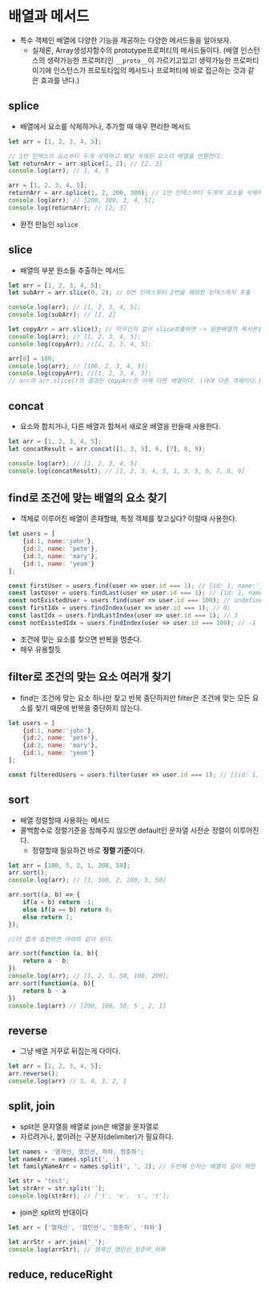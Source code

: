 # 배열과 메서드
- 특수 객체인 배열에 다양한 기능을 제공하는 다양한 메서드들을 알아보자.
    - 실제론, Array생성자함수의 prototype프로퍼티의 메서드들이다. (배열 인스턴스의 생략가능한 프로퍼티인 `__proto__`이 가르키고있고! 생략가능한 프로퍼티이기에 인스턴스가 프로토타입의 메서드나 프로퍼티에 바로 접근하는 것과 같은 효과를 낸다.)

## splice
- 배열에서 요소를 삭제하거나, 추가할 때 매우 편리한 메서드 

```javascript
let arr = [1, 2, 3, 4, 5];

// 1번 인덱스의 요소부터 두개 삭제하고 해당 삭제된 요소의 배열을 반환한다.
let returnArr = arr.splice(1, 2); // [2, 3]
console.log(arr); // 1, 4, 5

arr = [1, 2, 3, 4, 5];
returnArr = arr.splice(1, 2, 200, 300); // 1번 인덱스부터 두개의 요소를 삭제하고 200, 300을 넣는다.
console.log(arr); // [200, 300, 3, 4, 5];
console.log(returnArr); // [2, 3]
```
- 완전 만능인 `splice`

## slice
- 배열의 부분 원소들 추출하는 메서드

```javascript
let arr = [1, 2, 3, 4, 5];
let subArr = arr.slice(0, 2); // 0번 인덱스부터 2번을 제외한 인덱스까지 추출

console.log(arr); // [1, 2, 3, 4, 5];
console.log(subArr); // [1, 2]

let copyArr = arr.slice(); // 아무인자 없이 slice호출하면 -> 원본배열의 복사본을 만듬(원소들만 같고 아애 다른 배열로)
console.log(arr); // [1, 2, 3, 4, 5];
console.log(copyArr); //[1, 2, 3, 4, 5];

arr[0] = 100;
console.log(arr); // [100, 2, 3, 4, 5];
console.log(copyArr); //[1, 2, 3, 4, 5];
// arr과 arr.slice()의 결과인 copyArr은 아애 다른 배열이다. (아애 다른 객체이다.)
```

## concat
- 요소와 합치거나, 다른 배열과 합쳐서 새로운 배열을 만들때 사용한다.
```javascript
let arr = [1, 2, 3, 4, 5];
let concatResult = arr.concat([1, 3, 5], 6, [7], 8, 9);

console.log(arr); // [1, 2, 3, 4, 5]
console.log(concatResult); // [1, 2, 3, 4, 5, 1, 3, 5, 6, 7, 8, 9]
```

## find로 조건에 맞는 배열의 요소 찾기
- 객체로 이루어진 배열이 존재할뙈, 특정 객체를 찾고싶다? 이럴때 사용한다.
```javascript
let users = [
    {id:1, name:'john'},
    {id:2, name: 'pete'},
    {id:3, name: 'mary'},
    {id:1, name: 'yeom'}
];

const firstUser = users.find(user => user.id === 1); // {id: 1, name:'john'}
const lastUser = users.findLast(user => user.id === 1); // {id: 1, name: 'yeom'}
const notExistedUser = users.find(user => user.id === 100); // undefined
const firstIdx = users.findIndex(user => user.id === 1); // 0;
const lastIdx = users.findLastIndex(user => user.id === 1); // 3
const notExistedIdx = users.findIndex(user => user.id === 100); // -1
```
- 조건에 맞는 요소를 찾으면 반복을 멈춘다.
- 매우 유용할듯

## filter로 조건의 맞는 요소 여러개 찾기
- find는 조건에 맞는 요소 하나만 찾고 반복 중단하지만 filter은 조건에 맞는 모든 요소를 찾기 때문에 반복을 중단하지 않는다.
```javascript
let users = [
    {id:1, name:'john'},
    {id:2, name: 'pete'},
    {id:3, name: 'mary'},
    {id:1, name: 'yeom'}
];

const filteredUsers = users.filter(user => user.id === 1); // [{id: 1, name: 'john'}, {id: 1, name: 'yeom'}]
```

## sort
- 배열 정렬할때 사용하는 메서드
- 콜백함수로 정렬기준을 정해주지 않으면 default인 문자열 사전순 정렬이 이루어진다.
    - 정렬할때 필요하건 바로 **정렬 기준**이다. 
```javascript
let arr = [100, 5, 2, 1, 200, 50];
arr.sort();
console.log(arr); // [1, 100, 2, 200, 5, 50]

arr.sort((a, b) => {
    if(a < b) return -1;
    else if(a == b) return 0;
    else return 1;
});

//더 짧게 표현하면 아래와 같이 된다.

arr.sort(function (a, b){
    return a - b;
})
console.log(arr); // [1, 2, 5, 50, 100, 200];
arr.sort(function(a, b){
    return b - a
})
console.log(arr) // [200, 100, 50, 5 , 2, 1]
```

## reverse
- 그냥 배열 거꾸로 뒤집는게 다이다. 
```javascript
let arr = [1, 2, 3, 4, 5];
arr.reverse();
console.log(arr) // 5, 4, 3, 2, 1
```

## split, join
- split은 문자열을 배열로 join은 배열을 문자열로
- 자르려거나, 붙이려는 구분자(delimiter)가 필요하다.

```javascript
let names = '염재선, 염민선, 하하, 정준하';
let nameArr = names.split(', ')
let familyNameArr = names.split(', ', 2); // 두번째 인자는 배열의 길이 제한

let str = 'test';
let strArr = str.split('');
console.log(strArr); // ['t', 'e', 's', 't']; 
```
- join은 split의 반대이다
```javascript
let arr = ['염재선', '염민선', '정준하', '하하']

let arrStr = arr.join('_');
console.log(arrStr); // 염재선_염민선_정준하_하하
```

## reduce, reduceRight